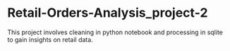 # Retail-Orders-Analysis_project-2
This project involves cleaning in python notebook and processing in sqlite to gain insights on retail data.

